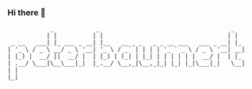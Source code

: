 ### Hi there 👋

```
            _            _                                     _   
           | |          | |                                   | |  
 _ __   ___| |_ ___ _ __| |__   __ _ _   _ _ __ ___   ___ _ __| |_ 
| '_ \ / _ \ __/ _ \ '__| '_ \ / _` | | | | '_ ` _ \ / _ \ '__| __|
| |_) |  __/ ||  __/ |  | |_) | (_| | |_| | | | | | |  __/ |  | |_ 
| .__/ \___|\__\___|_|  |_.__/ \__,_|\__,_|_| |_| |_|\___|_|   \__|
| |                                                                
|_|                                                                
```

<!--
**peterbaumert/peterbaumert** is a ✨ _special_ ✨ repository because its `README.md` (this file) appears on your GitHub profile.

Here are some ideas to get you started:

- 🔭 I’m currently working on ...
- 🌱 I’m currently learning ...
- 👯 I’m looking to collaborate on ...
- 🤔 I’m looking for help with ...
- 💬 Ask me about ...
- 📫 How to reach me: ...
- 😄 Pronouns: ...
- ⚡ Fun fact: ...
-->
